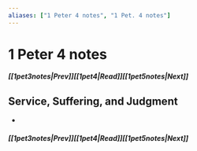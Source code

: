 ```yaml
---
aliases: ["1 Peter 4 notes", "1 Pet. 4 notes"]
---
```

# 1 Peter 4 notes
##### <span class=arrow-left></span>[[1pet3notes|Prev]]<span class=navigation-separator></span>[[1pet4|Read]]<span class=navigation-separator></span>[[1pet5notes|Next]]<span class=arrow-right></span>
## Service, Suffering, and Judgment
- 
##### <span class=arrow-left></span>[[1pet3notes|Prev]]<span class=navigation-separator></span>[[1pet4|Read]]<span class=navigation-separator></span>[[1pet5notes|Next]]<span class=arrow-right></span>